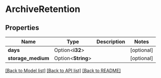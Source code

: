 # ArchiveRetention

## Properties

Name | Type | Description | Notes
------------ | ------------- | ------------- | -------------
**days** | Option<**i32**> |  | [optional]
**storage_medium** | Option<**String**> |  | [optional]

[[Back to Model list]](../README.md#documentation-for-models) [[Back to API list]](../README.md#documentation-for-api-endpoints) [[Back to README]](../README.md)


